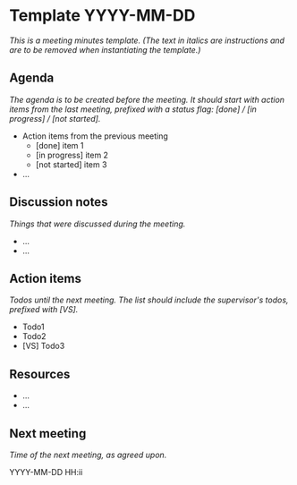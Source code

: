 # Template YYYY-MM-DD

_This is a meeting minutes template. (The text in italics are instructions and are to be removed when instantiating the template.)_

## Agenda

_The agenda is to be created before the meeting. It should start with action items from the last meeting, prefixed with a status flag: [done] / [in progress] / [not started]._

  * Action items from the previous meeting
    - [done] item 1
    - [in progress] item 2
    - [not started] item 3
  * ...

## Discussion notes

_Things that were discussed during the meeting._

  * ...
  * ...


## Action items

_Todos until the next meeting. The list should include the supervisor's todos, prefixed with [VS]._

  * Todo1
  * Todo2
  * [VS] Todo3

## Resources 
  * ...
  * ...

## Next meeting

_Time of the next meeting, as agreed upon._

YYYY-MM-DD HH:ii
